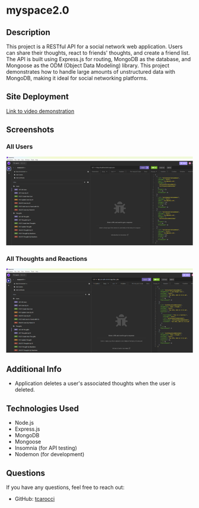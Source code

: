 # myspace2.0

## Description

This project is a RESTful API for a social network web application. Users can share their thoughts, react to friends' thoughts, and create a friend list. The API is built using Express.js for routing, MongoDB as the database, and Mongoose as the ODM (Object Data Modeling) library. This project demonstrates how to handle large amounts of unstructured data with MongoDB, making it ideal for social networking platforms.

## Site Deployment

[Link to video demonstration](/assets/videos/myspace_v2_vid.mp4)

## Screenshots

### All Users

![AllUsers](/assets/images/AllUsers.png)

### All Thoughts and Reactions

![AllThoughtsAndReactions](/assets/images/AllThoughts.png)

## Additional Info

- Application deletes a user's associated thoughts when the user is deleted.

## Technologies Used

- Node.js
- Express.js
- MongoDB
- Mongoose
- Insomnia (for API testing)
- Nodemon (for development)

## Questions

If you have any questions, feel free to reach out:

- GitHub: [tcarocci](https://github.com/tcarocci)
